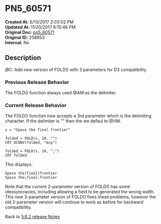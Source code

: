 # PN5_60571

**Created At:** 6/13/2017 2:03:02 PM  
**Updated At:** 11/20/2017 8:15:46 PM  
**Original Doc:** [pn5_60571](https://docs.jbase.com/36526-5-6-2-release-notes/pn5_60571)  
**Original ID:** 258853  
**Internal:** No  

## Description

jBC: Add new version of FOLD() with 3 parameters for D3 compatibility

### Previous Release Behavior

The FOLD() function always used @AM as the delimiter.

### Current Release Behavior

The FOLD() function now accepts a 3rd parameter which is the delimiting character. If the delimiter is "" then the we defaul to @VM.

```
s = "Space the final frontier"

folded = FOLD(s, 10, "")
CRT OCONV(folded, "mcp")

folded = FOLD(s, 10, ";")
CRT folded
```

This displays:

```
Space the]final]frontier
Space the;final;frontier
```

Note that the current 2-parameter version of FOLD() has some ideosyncracies, including allowing a field to be generated the wrong width. This new 3-parameter version of FOLD() fixes these problems, however the old 2-parameter version will continue to work as before for backward compatibility.

Back to [5.6.2 release Notes](./../README.md)
